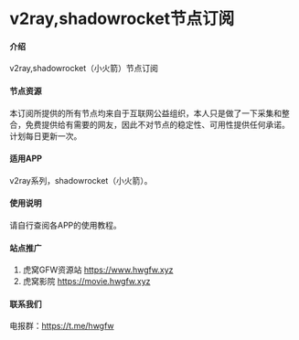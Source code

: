 ﻿# v2ray,shadowrocket节点订阅

#### 介绍
v2ray,shadowrocket（小火箭）节点订阅

#### 节点资源
本订阅所提供的所有节点均来自于互联网公益组织，本人只是做了一下采集和整合，免费提供给有需要的网友，因此不对节点的稳定性、可用性提供任何承诺。
计划每日更新一次。


#### 适用APP

v2ray系列，shadowrocket（小火箭）。

#### 使用说明

请自行查阅各APP的使用教程。

#### 站点推广
1. 虎窝GFW资源站 https://www.hwgfw.xyz
2. 虎窝影院 https://movie.hwgfw.xyz

#### 联系我们
电报群：https://t.me/hwgfw